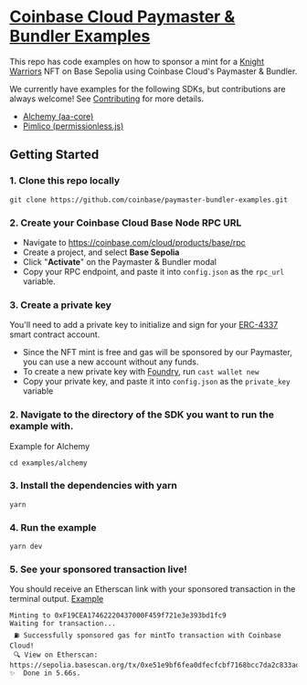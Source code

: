 # [Coinbase Cloud Paymaster & Bundler Examples](https://github.com/coinbase/paymaster-bundler-examples)

This repo has code examples on how to sponsor a mint for a [Knight Warriors](https://sepolia.basescan.org/token/0x66519fcaee1ed65bc9e0acc25ccd900668d3ed49) NFT on Base Sepolia using Coinbase Cloud's Paymaster & Bundler.

We currently have examples for the following SDKs, but contributions are always welcome! See [Contributing](https://github.com/coinbase/paymaster-bundler-examples/blob/master/CONTRIBUTING.md) for more details.

- [Alchemy (aa-core)](https://github.com/coinbase/paymaster-bundler-examples/tree/master/examples/alchemy)
- [Pimlico (permissionless.js)](https://github.com/coinbase/paymaster-bundler-examples/tree/master/examples/pimlico)

## Getting Started

### 1. Clone this repo locally
```
git clone https://github.com/coinbase/paymaster-bundler-examples.git
```

### 2. Create your Coinbase Cloud Base Node RPC URL
- Navigate to https://coinbase.com/cloud/products/base/rpc
- Create a project, and select **Base Sepolia**
- Click "**Activate**" on the Paymaster & Bundler modal
- Copy your RPC endpoint, and paste it into `config.json` as the `rpc_url` variable.

### 3. Create a private key
You'll need to add a private key to initialize and sign for your [ERC-4337](https://www.erc4337.io/) smart contract account.
- Since the NFT mint is free and gas will be sponsored by our Paymaster, you can use a new account without any funds.
- To create a new private key with [Foundry](https://book.getfoundry.sh/reference/cast/cast-wallet-new), run `cast wallet new`
- Copy your private key, and paste it into `config.json` as the `private_key` variable

### 2. Navigate to the directory of the SDK you want to run the example with.
Example for Alchemy
```
cd examples/alchemy
```

### 3. Install the dependencies with yarn
```
yarn
```

### 4. Run the example
```
yarn dev
```

### 5. See your sponsored transaction live!
You should receive an Etherscan link with your sponsored transaction in the terminal output. [Example](https://sepolia.basescan.org/tx/0xe51e9bf6fea0dfecfcbf7168bcc7da2c833ad0dcac5651940953a89857674885)

```
Minting to 0xF19CEA17462220437000F459f721e3e393bd1fc9
Waiting for transaction...
 ⛽ Successfully sponsored gas for mintTo transaction with Coinbase Cloud!
 🔍 View on Etherscan: https://sepolia.basescan.org/tx/0xe51e9bf6fea0dfecfcbf7168bcc7da2c833ad0dcac5651940953a89857674885
✨  Done in 5.66s.
```